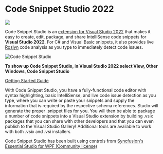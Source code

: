 # Code Snippet Studio 2022


![](https://img.shields.io/badge/release-stable-brightgreen.svg)


Code Snippet Studio is an [extension for Visual Studio 2022](https://visualstudiogallery.msdn.microsoft.com/803e021c-fce2-4637-a05d-bb078cffc492) that makes it easy to create, edit, package, and share IntelliSense code snippets for **Visual Studio 2022**. For C# and Visual Basic snippets, it also provides live [Roslyn](https://github.com/dotnet/roslyn) code analysis as you type to immediately detect code issues.

![Code Snippet Studio](http://community.visual-basic.it/images/community_visual-basic_it/alessandro/184/o_CodeSnippetStudio.gif)

**To show up Code Snippet Studio, in Visual Studio 2022 select View, Other Windows, Code Snippet Studio**

[Getting Started Guide](https://github.com/AlessandroDelSole/CodeSnippetStudio/blob/master/CodeSnippetStudio_StandAlone/Assets/Code_Snippet_Studio_User_Guide.pdf)

With Code Snippet Studio, you have a fully-functional code editor with syntax highlighting, basic IntelliSense, and live code issue detection as you type, where you can write or paste your snippets and supply the information that is required by the respective schema references. Studio will generate the proper .snippet files for you. You will then be able to package a number of code snippets into a Visual Studio extension by building .vsix packages that you can share with other developers and that you can even publish to the Visual Studio Gallery! Additional tools are available to work with both .vsix and .vsi installers.

Code Snippet Studio has been built using controls from [Syncfusion's Essential Studio for WPF (Community license)](https://www.syncfusion.com/products/communitylicense)
